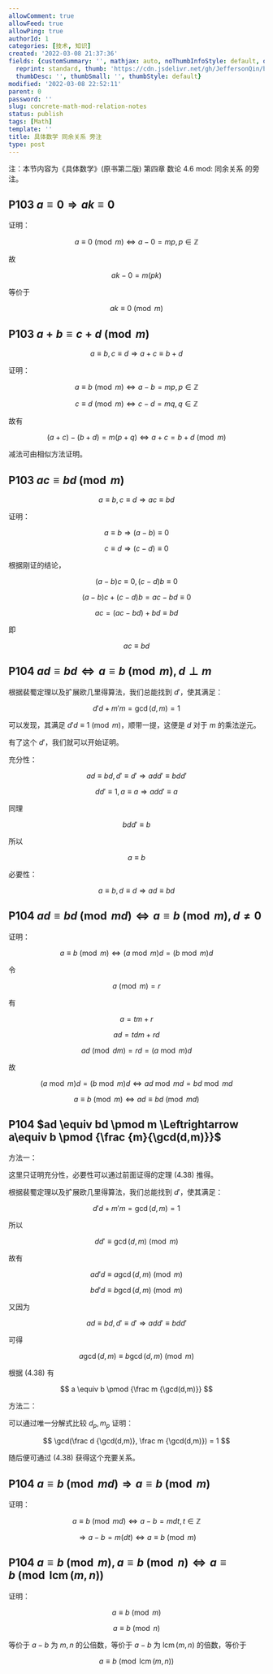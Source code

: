 ```yaml
---
allowComment: true
allowFeed: true
allowPing: true
authorId: 1
categories: [技术, 知识]
created: '2022-03-08 21:37:36'
fields: {customSummary: '', mathjax: auto, noThumbInfoStyle: default, outdatedNotice: 'no',
  reprint: standard, thumb: 'https://cdn.jsdelivr.net/gh/JeffersonQin/blog-asset@latest/usr/picgo/concrete-math.png',
  thumbDesc: '', thumbSmall: '', thumbStyle: default}
modified: '2022-03-08 22:52:11'
parent: 0
password: ''
slug: concrete-math-mod-relation-notes
status: publish
tags: [Math]
template: ''
title: 具体数学 同余关系 旁注
type: post
---
```

注：本节内容为《具体数学》(原书第二版) 第四章 数论 4.6 mod: 同余关系 的旁注。

## P103 $a \equiv 0 \Rightarrow ak \equiv 0$

证明：

$$
	a \equiv 0 \pmod m \Leftrightarrow a-0 = mp, p\in \mathbb Z
$$

故

$$
	ak - 0 = m(pk)
$$

等价于

$$
	ak \equiv 0 \pmod m
$$

## P103 $a + b \equiv c+ d \pmod m$

$$
	a\equiv b, c\equiv d \Rightarrow a + c \equiv b + d
$$

证明：

$$
	a \equiv b \pmod m \Leftrightarrow a-b = mp, p\in \mathbb Z
$$

$$
	c \equiv d \pmod m \Leftrightarrow c-d = mq, q\in \mathbb Z
$$

故有

$$
	(a+c) - (b+d) = m(p+q) \Leftrightarrow a+c=b+d\pmod m
$$

减法可由相似方法证明。

## P103 $ac \equiv bd \pmod m$

$$
	a\equiv b, c\equiv d \Rightarrow ac \equiv bd
$$

证明：

$$
	a\equiv b \Rightarrow (a-b) \equiv 0
$$

$$
	c\equiv d \Rightarrow (c-d) \equiv 0
$$

根据刚证的结论，

$$
	(a-b)c \equiv 0, (c-d)b \equiv 0
$$

$$
	(a-b)c+(c-d)b = ac-bd \equiv 0
$$

$$
	ac = (ac-bd)+bd \equiv bd 
$$

即

$$
	ac \equiv bd
$$

## P104 $ad \equiv bd \Leftrightarrow a\equiv b \pmod m, d \perp m$

根据裴蜀定理以及扩展欧几里得算法，我们总能找到 $d'$，使其满足：

$$
	d'd + m'm = \gcd(d,m) = 1
$$

可以发现，其满足 $d'd \equiv 1 \pmod m$，顺带一提，这便是 $d$ 对于 $m$ 的乘法逆元。

有了这个 $d'$，我们就可以开始证明。

充分性：

$$
	ad \equiv bd, d' \equiv d' \Rightarrow add' \equiv bdd'
$$

$$
	dd' \equiv 1, a \equiv a \Rightarrow add' \equiv a
$$

同理

$$
	bdd' \equiv b
$$

所以

$$
a \equiv b
$$

必要性：

$$
	a\equiv b, d\equiv d \Rightarrow ad \equiv bd
$$

## P104 $ad \equiv bd \pmod {md} \Leftrightarrow a \equiv b \pmod m, d \neq 0$

证明：

$$
	a\equiv b \pmod m \Leftrightarrow (a\bmod m) d = (b\bmod m) d
$$

令

$$
	a \pmod m = r
$$

有

$$
	a = tm + r
$$

$$
	ad = tdm + rd
$$

$$
	ad \pmod {dm} = rd = (a \bmod m) d
$$

故

$$
	(a\bmod m) d = (b\bmod m) d \Leftrightarrow ad \bmod md = bd \bmod md
$$

$$
	a\equiv b \pmod m \Leftrightarrow ad \equiv bd \pmod {md}
$$

## P104 $ad \equiv bd \pmod m \Leftrightarrow a\equiv b \pmod {\frac {m}{\gcd(d,m)}}$

方法一：

这里只证明充分性，必要性可以通过前面证得的定理 $(4.38)$ 推得。

根据裴蜀定理以及扩展欧几里得算法，我们总能找到 $d'$，使其满足：

$$
	d'd + m'm = \gcd(d,m) = 1
$$

所以

$$
	dd' \equiv \gcd(d,m) \pmod m
$$

故有

$$
	ad'd \equiv a \gcd(d,m) \pmod m
$$

$$
	bd'd \equiv b \gcd(d,m) \pmod m
$$

又因为

$$
	ad \equiv bd, d' \equiv d' \Rightarrow add' \equiv bdd'
$$

可得

$$
	a \gcd(d,m) \equiv b\gcd(d,m) \pmod m
$$

根据 $(4.38)$ 有

$$
	a \equiv b \pmod {\frac m {\gcd(d,m)}}
$$

方法二：

可以通过唯一分解式比较 $d_p, m_p$ 证明：

$$
	\gcd(\frac d {\gcd(d,m)}, \frac m {\gcd(d,m)}) = 1
$$

随后便可通过 $(4.38)$ 获得这个充要关系。

## P104 $a\equiv b \pmod {md} \Rightarrow a \equiv b \pmod m$

证明：

$$
	a \equiv b \pmod {md} \Leftrightarrow a - b = mdt, t\in \mathbb Z
$$

$$
	\Rightarrow a - b = m(dt) \Leftrightarrow a \equiv b \pmod m
$$

## P104 $a \equiv b \pmod m, a \equiv b \pmod n \Leftrightarrow a \equiv b \pmod {\operatorname{lcm}(m,n)}$

证明：

$$
	a \equiv b \pmod m
$$

$$
	a \equiv b \pmod n
$$

等价于 $a - b$ 为 $m,n$ 的公倍数，等价于 $a-b$ 为 $\operatorname{lcm}(m,n)$ 的倍数，等价于

$$
	a \equiv b \pmod {\operatorname{lcm}(m,n)}
$$
